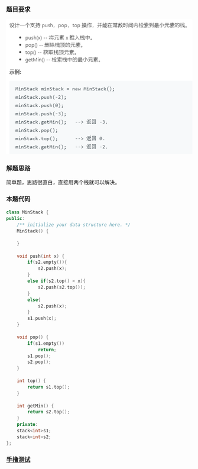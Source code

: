 ### 题目要求

![](./pic/155.png)

### 解题思路

简单题，思路很直白，直接用两个栈就可以解决。

### 本题代码

```c++
class MinStack {
public:
    /** initialize your data structure here. */
    MinStack() {
        
    }
    
    void push(int x) {
        if(s2.empty()){
            s2.push(x);
        }
        else if(s2.top() < x){
            s2.push(s2.top());
        }
        else{
            s2.push(x);
        }
        s1.push(x);
    }
    
    void pop() {
        if(s1.empty())
            return;
        s1.pop();
        s2.pop();
    }
    
    int top() {
        return s1.top();
    }
    
    int getMin() {
        return s2.top();
    }
    private:
    stack<int>s1;
    stack<int>s2;
};
```



### [手撸测试](https://leetcode-cn.com/problems/min-stack/) 

